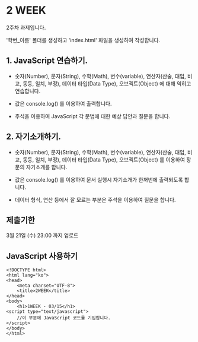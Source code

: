 # 2 WEEK

2주차 과제입니다.

'학번_이름' 폴더를 생성하고 'index.html' 파일을 생성하여 작성합니다.

## 1. JavaScript 연습하기.

- 숫자(Number), 문자(String), 수학(Math), 변수(variable), 연산자(산술, 대입, 비교, 동등, 일치, 부정), 데이터 타입(Data Type), 오브젝트(Object) 에 대해 익히고 연습합니다.

- 값은 console.log() 를 이용하여 출력합니다.

- 주석을 이용하여 JavaScript 각 문법에 대한 예상 답안과 질문을 합니다.


## 2. 자기소개하기.

- 숫자(Number), 문자(String), 수학(Math), 변수(variable), 연산자(산술, 대입, 비교, 동등, 일치, 부정), 데이터 타입(Data Type), 오브젝트(Object) 를 이용하여 장문의 자기소개를 합니다.

- 값은 console.log() 를 이용하여 문서 실행시 자기소개가 한꺼번에 출력되도록 합니다.

- 데이터 형식, 연산 등에서 잘 모르는 부분은 주석을 이용하여 질문을 합니다.


## 제출기한

3월 21일 (수) 23:00 까지 업로드

## JavaScript 사용하기

```
<!DOCTYPE html>
<html lang="ko">
<head>
    <meta charset="UTF-8">
    <title>2WEEK</title>
</head>
<body>
    <h1>1WEEK - 03/15</h1>
<script type="text/javascript">
    //이 부분에 JavaScript 코드를 기입합니다.
</script>
</body>
</html>
```